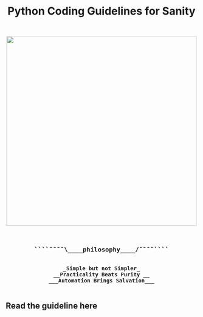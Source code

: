 <div align="center">
<h1> Python Coding Guidelines for Sanity </h1>
</div>

<span align="center">
<pre>

<a href="https://github.com/rednafi/pysanity"><img src="https://raw.githubusercontent.com/rednafi/pysanity/dev/imgs/logo.png" height="500" width="500" align="center" /></a>


<h3>````¯¯¯¯\____<b>philosophy____</b>/¯¯¯¯````</h3>
<b>_Simple but not Simpler_
__Practicality Beats Purity __
___Automation Brings Salvation___
</b>
</pre>
</span>

<div class="center">
    <h2> Read the guideline here </h2>
